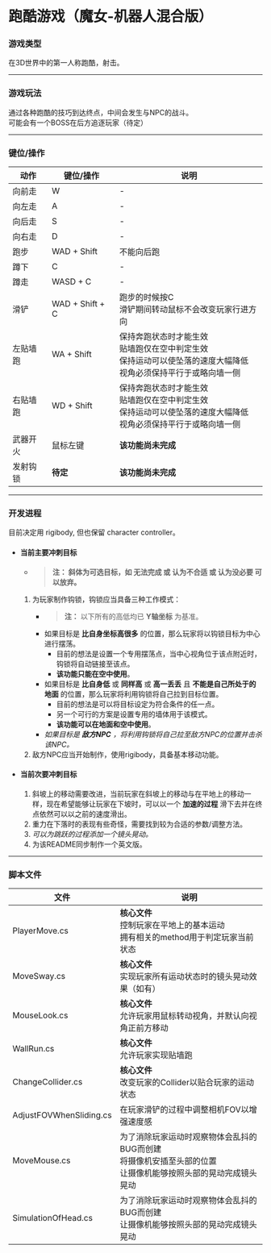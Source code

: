 # 跑酷游戏（魔女-机器人混合版）
### 游戏类型
在3D世界中的第一人称跑酷，射击。 <br>

---

### 游戏玩法
通过各种跑酷的技巧到达终点，中间会发生与NPC的战斗。 <br>
可能会有一个BOSS在后方追逐玩家（待定） <br>

---

### 键位/操作
|动作|键位/操作|说明|
|-|-|-|
|向前走|W|-|
|向左走|A|-|
|向后走|S|-|
|向右走|D|-|
|跑步|WAD + Shift|不能向后跑|
|蹲下|C|-|
|蹲走|WASD + C|-|
|滑铲|WAD + Shift + C|跑步的时候按C <br> 滑铲期间转动鼠标不会改变玩家行进方向|
|左贴墙跑|WA + Shift|保持奔跑状态时才能生效 <br> 贴墙跑仅在空中判定生效 <br> 保持运动可以使坠落的速度大幅降低 <br> 视角必须保持平行于或略向墙一侧|
|右贴墙跑|WD + Shift|保持奔跑状态时才能生效 <br> 贴墙跑仅在空中判定生效 <br> 保持运动可以使坠落的速度大幅降低 <br> 视角必须保持平行于或略向墙一侧|
|武器开火|鼠标左键|**该功能尚未完成**|
|发射钩锁|**待定**|**该功能尚未完成**|

---

### 开发进程
目前决定用 rigibody, 但也保留 character controller。
- #### 当前主要冲刺目标
  - >**注： 斜体为可选目标，如 无法完成 或 认为不合适 或 认为没必要 可以放弃。**
  1. 为玩家制作钩锁，钩锁应当具备三种工作模式：<br>
     - >**注：** 以下所有的高低均已 **Y轴坐标** 为基准。
     - 如果目标是 **比自身坐标高很多** 的位置，那么玩家将以钩锁目标为中心进行摆荡。<br>
        - 目前的想法是设置一个专用摆荡点，当中心视角位于该点附近时，钩锁将自动链接至该点。<br>
        - **该功能只能在空中使用**。
     - 如果目标是 **比自身低** 或 **同样高** 或 **高一丢丢** 且 **不能是自己所处于的地面** 的位置，那么玩家将利用钩锁将自己拉到目标位置。
        - 目前的想法是可以将目标设定为符合条件的任一点。
        - 另一个可行的方案是设置专用的墙体用于该模式。
        - **该功能可以在地面和空中使用**。
     - _如果目标是 **敌方NPC** ，将利用钩锁将自己拉至敌方NPC的位置并击杀该NPC。_
  2. 敌方NPC应当开始制作，使用rigibody，具备基本移动功能。

- #### 当前次要冲刺目标
   1. 斜坡上的移动需要改进，当前玩家在斜坡上的移动与在平地上的移动一样，现在希望能够让玩家在下坡时，可以以一个 **加速的过程** 滑下去并在终点依然可以以之前的速度滑出。
   2. 重力在下落时的表现有些奇怪，需要找到较为合适的参数/调整方法。
   3. _可以为跳跃的过程添加一个镜头晃动。_
   4. 为该README同步制作一个英文版。

---

### 脚本文件
|文件|说明|
|-|-|
|PlayerMove.cs|**核心文件** <br> 控制玩家在平地上的基本运动 <br> 拥有相关的method用于判定玩家当前状态|
|MoveSway.cs|**核心文件** <br> 实现玩家所有运动状态时的镜头晃动效果（如有）|
|MouseLook.cs|**核心文件** <br> 允许玩家用鼠标转动视角，并默认向视角正前方移动|
|WallRun.cs|**核心文件** <br> 允许玩家实现贴墙跑|
|ChangeCollider.cs|**核心文件** <br> 改变玩家的Collider以贴合玩家的运动状态|
|AdjustFOVWhenSliding.cs|在玩家滑铲的过程中调整相机FOV以增强速度感|
|MoveMouse.cs|为了消除玩家运动时观察物体会乱抖的BUG而创建 <br> 将摄像机安插至头部的位置 <br> 让摄像机能够按照头部的晃动完成镜头晃动|
|SimulationOfHead.cs|为了消除玩家运动时观察物体会乱抖的BUG而创建 <br> 让摄像机能够按照头部的晃动完成镜头晃动|
